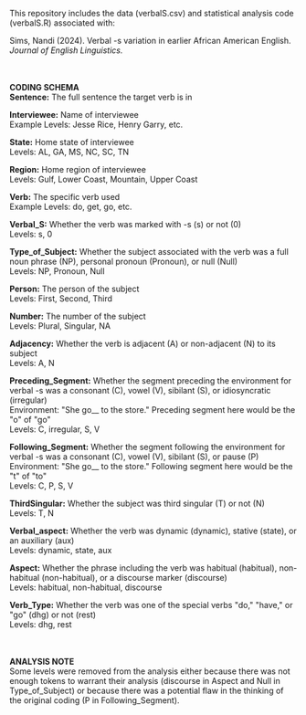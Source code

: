 This repository includes the data (verbalS.csv) and statistical analysis code (verbalS.R) associated with:

Sims, Nandi (2024). Verbal -s variation in earlier African American English. _Journal of English Linguistics._ 


<br><br>**CODING SCHEMA**
<br>**Sentence:** The full sentence the target verb is in

**Interviewee:** Name of interviewee
      <br>Example Levels: Jesse Rice, Henry Garry, etc.

**State:** Home state of interviewee 
      <br>Levels: AL, GA, MS, NC, SC, TN

**Region:** Home region of interviewee 
      <br>Levels: Gulf, Lower Coast, Mountain, Upper Coast

**Verb:** The specific verb used 
      <br>Example Levels: do, get, go, etc. 

**Verbal_S:** Whether the verb was marked with -s (s) or not (0)
      <br>Levels: s, 0

**Type_of_Subject:** Whether the subject associated with the verb was a full noun phrase (NP), personal pronoun (Pronoun), or null (Null)
      <br>Levels: NP, Pronoun, Null

**Person:** The person of the subject
      <br>Levels: First, Second, Third

**Number:** The number of the subject
      <br>Levels: Plural, Singular, NA

**Adjacency:** Whether the verb is adjacent (A) or non-adjacent (N) to its subject
      <br>Levels: A, N

**Preceding_Segment:** Whether the segment preceding the environment for verbal -s was a consonant (C), vowel (V), sibilant (S), or idiosyncratic (irregular)
      <br>Environment: "She go__ to the store."  Preceding segment here would be the "o" of "go"
      <br>Levels: C, irregular, S, V

**Following_Segment:** Whether the segment following the environment for verbal -s was a consonant (C), vowel (V), sibilant (S), or pause (P)
      <br>Environment: "She go__ to the store."  Following segment here would be the "t" of "to"
      <br>Levels: C, P, S, V

**ThirdSingular:** Whether the subject was third singular (T) or not (N)
      <br>Levels: T, N

**Verbal_aspect:** Whether the verb was dynamic (dynamic), stative (state), or an auxiliary (aux)
      <br>Levels: dynamic, state, aux

**Aspect:** Whether the phrase including the verb was habitual (habitual), non-habitual (non-habitual), or a discourse marker (discourse)
      <br>Levels: habitual, non-habitual, discourse

**Verb_Type:** Whether the verb was one of the special verbs "do," "have," or "go" (dhg) or not (rest)
     <br>Levels: dhg, rest


<br><br>**ANALYSIS NOTE**
<br>Some levels were removed from the analysis either because there was not enough tokens to warrant their analysis (discourse in Aspect and Null in Type_of_Subject) or because there was a potential flaw in the thinking of the original coding (P in Following_Segment).
      
